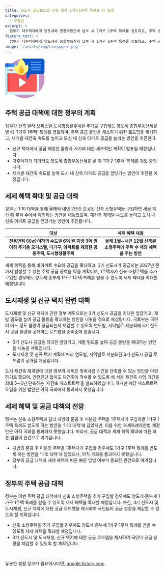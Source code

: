 ```yaml
---
title: 신도시 공급로드맵 신축 빌라 1가구1주택 특례로 더 쉽게
categories:
  - 부동산
excerpt: >
  정부가 다주택자에게 양도세와 종합부동산세 납부 시 1가구 1주택 특례를 검토하고, 주택 공급 불안 해소를 위해 3기 신도시와 수도권 신규 택지에서 공급 계획 발표할 예정. 소형주택 구입 세제 혜택 확대, 재개발·재건축 속도 향상 방안도 추진 중. 공급 대책에는 다양한 세제 인센티브 확대 등이 포함될 전망.
feature_text: >
  정부가 다주택자에게 양도세와 종합부동산세 납부 시 1가구 1주택 특례를 검토하고, 주택 공급 불안 해소를 위해 3기 신도시와 수도권 신규 택지에서 공급 계획 발표할 예정. 소형주택 구입 세제 혜택 확대, 재개발·재건축 속도 향상 방안도 추진 중. 공급 대책에는 다양한 세제 인센티브 확대 등이 포함될 전망.
image: '/assets/img/newspaper.png'
---
```


<p><img src="/assets/img/news.png" alt="rentncar 속보" /></p>

<h2 data-ke-size="size26">주택 공급 대책에 대한 정부의 계획</h2>

<p data-ke-size="size16">정부가 신축 빌라·오피스텔·도시형생활주택을 추가로 구입해도 양도세·종합부동산세를 낼 때 ‘1가구 1주택’ 특례를 검토하며, 주택 공급 불안을 해소하기 위한 로드맵을 제시하고, 재개발·재건축 속도를 높이고 도심 내 신축 아파트 공급을 늘리는 방안을 추진한다.</p>

<ul>
<li>신규 택지에서 공급 예정인 물량과 시기에 대한 세부적인 계획이 발표될 예정입니다.</li>
<li>다주택자가 되더라도 양도세·종합부동산세를 낼 때 ‘1가구 1주택’ 특례를 검토 중입니다.</li>
<li>재개발·재건축 속도를 높여 도시 내 신축 아파트 공급을 앞당기는 방안이 추진될 예정입니다.</li>
</ul>

<h2 data-ke-size="size26">세제 혜택 확대 및 공급 대책</h2>

<p data-ke-size="size16">정부는 1·10 대책을 통해 올해와 내년 2년간 준공된 신축 소형주택을 구입하면 세금 계산 때 주택 수에서 제외하는 방안을 내놓았으며, 재건축·재개발 속도를 높이고 도시 내 신축 아파트 공급을 앞당기는 방안이 추진됩니다.</p>

<table>
<thead>
<tr>
<th style="text-align: center; height: 17px;"><b>대상</b></th>
<th style="text-align: center; height: 17px;"><b>세제 혜택 내용</b></th>
</tr>
</thead>
<tbody>
<tr>
<td style="text-align: center; height: 17px;"><b>전용면적 60㎡ 이하의 수도권 6억 원·지방 3억 원 이하 주거용 오피스텔, 다가구, 아파트를 제외한 공동주택, 도시형생활주택</td>
<td style="text-align: center; height: 17px;"><b>올해 1월∼내년 12월 신축된 소형주택에 주택 수 제외 혜택을 주는 방안</b></td>
</tr>
</tbody>
</table>

<p data-ke-size="size16">세제 혜택을 통해 비아파트 수요와 공급을 확대하고, 3기 신도시가 공급되는 2027년 전까지 발생할 수 있는 주택 공급 공백을 막을 계획이며, 1주택자가 신축 소형주택을 추가 구입할 경우에도 양도세·종부세 1가구 1주택 특례를 받을 수 있도록 세제 혜택을 확대할 예정입니다.</p>

<h2 data-ke-size="size26">도시재생 및 신규 택지 관련 대책</h2>

<p data-ke-size="size16">도시재생 및 신규 택지에 관한 정부 계획으로는 3기 신도시 공급을 최대한 앞당기고, 개발 밀도를 높여 공급 물량을 확대하는 방안을 내놓을 것으로 예상됩니다. 국토부는 국민이 어느 정도 물량이 공급되는지 체감할 수 있도록 연도별, 지역별로 세분화해 3기 신도시 공급 물량을 공개하는 로드맵을 준비중에 있습니다.</p>

<ul>
<li>3기 신도시 공급을 최대한 앞당기고, 개발 밀도를 높여 공급 물량을 확대하는 방안을 내놓을 계획입니다.</li>
<li>도시재생 및 신규 택지 계획에 따라 연도별, 지역별로 세분화된 3기 신도시 공급 로드맵이 공개될 예정입니다.</li>
</ul>

<p data-ke-size="size16">도시 재건축·재개발에 대한 정부의 계획은 정비사업 기간을 단축할 수 있는 방안을 마련하기로 했으며, 안전진단 없이도 재건축에 착수할 수 있도록 해 서울 재건축 사업 기간을 최대 5∼6년 단축하는 ‘재건축 패스트트랙’을 발표하였습니다. 하지만 해당 패스트트랙 도입을 위한 법안은 아직 국회에서 통과하지 못했습니다.</p>

<h2 data-ke-size="size26">세제 혜택 및 공급 대책의 전망</h2>

<p data-ke-size="size16">정부는 신축 소형주택과 달리 지방의 준공 후 미분양 주택을 1주택자가 구입하면 1가구 1주택 특례도 받도록 하는 방안을 ‘1·10 대책’에 담았지만, 이를 위한 조세특례제한법 개정안은 아직 국회를 통과하지 못했습니다. 따라서, 공급 대책과 세제 혜택 확대에 따른 빠른 입법이 관건으로 여겨집니다.</p>

<ul>
<li>지방의 준공 후 미분양 주택을 1주택자가 구입할 경우에도 1가구 1주택 특례를 받도록 하는 방안을 ‘1·10 대책’에 담았으나, 아직 국회를 통과하지 못했습니다.</li>
<li>정부의 공급 대책과 세제 혜택에 따른 빠른 입법 여부가 중요한 관건으로 여겨집니다.</li>
</ul>

<h2 data-ke-size="size26">정부의 주택 공급 대책</h2>

<p data-ke-size="size16">정부는 이번 주택 공급 대책에서 신축 소형주택을 추가 구입할 경우에도 양도세·종부세 1가구 1주택 특례를 받을 수 있도록 세제 혜택을 확대할 예정입니다. 또한, 3기 신도시 및 도시재생, 신규 택지에 대한 공급 로드맵을 제시하여 국민들이 공급 상황을 체감할 수 있도록 할 계획입니다.</p>

<ul>
<li>신축 소형주택을 추가 구입할 경우에도 양도세·종부세 1가구 1주택 특례를 받을 수 있도록 세제 혜택을 확대할 예정입니다.</li>
<li>3기 신도시 및 도시재생, 신규 택지에 대한 공급 로드맵을 제시하여 국민이 공급 상황을 체감할 수 있도록 할 계획입니다.</li>
</ul>

<p data-ke-size="size16">&nbsp;</p>
유용한 생활 정보가 필요하시다면, <a href="https://qoogle.tistory.com" rel="dofollow">qoogle.tistory.com</a>


